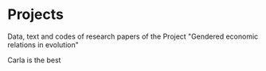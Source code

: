 # Projects
Data, text and codes of research papers of the Project "Gendered economic relations in evolution" 


Carla is the best 
